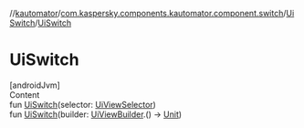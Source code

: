 //[kautomator](../../index.md)/[com.kaspersky.components.kautomator.component.switch](../index.md)/[UiSwitch](index.md)/[UiSwitch](-ui-switch.md)



# UiSwitch  
[androidJvm]  
Content  
fun [UiSwitch](-ui-switch.md)(selector: [UiViewSelector](../../com.kaspersky.components.kautomator.component.common.builders/-ui-view-selector/index.md))  
fun [UiSwitch](-ui-switch.md)(builder: [UiViewBuilder](../../com.kaspersky.components.kautomator.component.common.builders/-ui-view-builder/index.md).() -> [Unit](https://kotlinlang.org/api/latest/jvm/stdlib/kotlin/-unit/index.html))  



